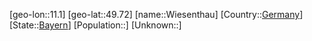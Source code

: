 ﻿---
location: [49.72,11.1]
type: City
tags:
- geo/City


SpocWebEntityId: 35602
isDeleted: false
confidential: public

---
[geo-lon::11.1]
[geo-lat::49.72]
[name::Wiesenthau]
[Country::[Germany](geo/Continent/Europe/Germany.md)]
[State::[Bayern](geo/Continent/Europe/Germany/Bayern.md)]
[Population::]
[Unknown::]

